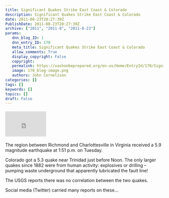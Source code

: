 ```yaml
---
title: Significant Quakes Strike East Coast & Colorado
description: Significant Quakes Strike East Coast & Colorado
date: 2011-08-23T20:27:39Z
PublishDate: 2011-08-23T20:27:39Z
archive: ["2011", "2011-8", "2011-8-23"]
params:
   dnn_blog_ID: 1
   dnn_entry_ID: 170
   meta_title: Significant Quakes Strike East Coast & Colorado
   allow_comments: True
   display_copyright: False
   copyright: 
   permalink: https://vashonbeprepared.org/en-us/Home/EntryId/170/Significant-Quakes-Strike-East-Coast-amp-Colorado
   image: 170_blog-image.png
   authors: John Cornelison
categories: []
tags: []
keywords: []
topics: []
draft: False
---
```


<div class="wlWriterHeaderFooter" style="float:none; margin:0px; padding:4px 0px 4px 0px;"><iframe src="http://www.facebook.com/widgets/like.php?href=http://vashoneoc.org/Blogs/VashonPreparedness/tabid/164/EntryId/170/Significant-Quakes-Strike-East-Coast-amp-Colorado.aspx" scrolling="no" frameborder="0" style="border:none; width:130px; height:80px"></iframe></div><p>The region between Richmond and Charlottesville in Virginia received a 5.9 magnitude earthquake at 1:51 p.m. on Tuesday.</p>  <p>Colorado got a 5.3 quake near Trinidad just before Noon. The only larger quakes since 1882 were from human activity: explosives or drilling – pumping waste underground that apparently lubricated the fault line!</p>  <p>The USGS reports there was no correlation between the two quakes.</p>  <p>Social media (Twitter) carried many reports on these…</p>
